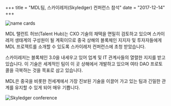 +++
title = "MDL팀, 스카이레저(Skyledger) 컨퍼런스 참석"
date = "2017-12-14"
+++

![name cards](https://gateway.ipfs.io/ipfs/QmYNLsraSd5BZp9BmnEQ1woHPWdCNSvpHSFYm5m4QE4hf1/name%20cards.jpeg)

MDL 탤런트 허브(Talent Hub)는 CXO 기술의 채택을 면밀히 검토하고 있으며 스카이레저 생태계의 구성원이 될 계획이므로 중국 상해의 블록체인 지지자 및 투자자들에게 MDL 프로젝트를 소개할 수 있도록 스카이레저 컨퍼런스에 초청 받았습니다. 

스카이레저는 블록체인 3.0을 내세우고 있어 업계 및 IT 관계사들의 열렬한 지지를 받고 있습니다. 이 기술은 세계적인 팀이 이 곳 상해에서 개발하고 있으며 여타 DAO 프로토콜을 극복하는 것을 목표로 삼고 있습니다. 

MDL은 중국을 비롯한 전세계에서 가장 진보된 기술을 이끌어 가고 있는 팀과 긴밀한 관계를 유지할 수 있게 되어 매우 기쁩니다.

![Skyledger conference](https://gateway.ipfs.io/ipfs/Qmd7VLBVevfvXHRLKA3uZZvBz9SoJUZzpt2Mt7GhEXBiEt/skyledger%20conference.jpg)
